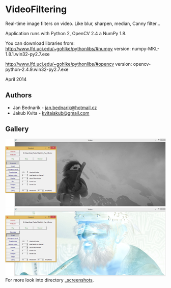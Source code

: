 # VideoFiltering
Real-time image filters on video. Like blur, sharpen, median, Canny filter...

Application runs with Python 2, OpenCV 2.4 a NumPy 1.8.

You can download libraries from:
http://www.lfd.uci.edu/~gohlke/pythonlibs/#numpy
    version: numpy-MKL-1.8.1.win32-py2.7.exe

http://www.lfd.uci.edu/~gohlke/pythonlibs/#opencv
    version: opencv-python-2.4.9.win32-py2.7.exe

April 2014

## Authors
* Jan Bednarik - jan.bednarik@hotmail.cz
* Jakub Kvita - kvitajakub@gmail.com

## Gallery
![ScreenShot](_screenshots/01.png)
![ScreenShot](_screenshots/02.png)
For more look into directory [_screenshots](_screenshots/).

